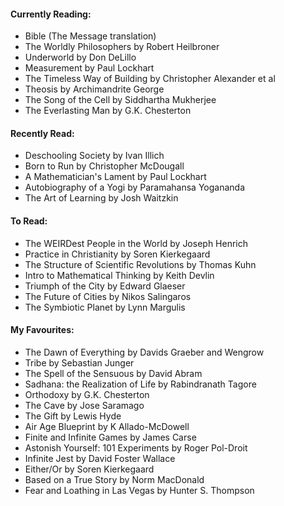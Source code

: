 #### Currently Reading:

- Bible (The Message translation)
- The Worldly Philosophers by Robert Heilbroner
- Underworld by Don DeLillo
- Measurement by Paul Lockhart
- The Timeless Way of Building by Christopher Alexander et al
- Theosis by Archimandrite George
- The Song of the Cell by Siddhartha Mukherjee
- The Everlasting Man by G.K. Chesterton

#### Recently Read:

- Deschooling Society by Ivan Illich
- Born to Run by Christopher McDougall
- A Mathematician's Lament by Paul Lockhart
- Autobiography of a Yogi by Paramahansa Yogananda
- The Art of Learning by Josh Waitzkin

#### To Read:

- The WEIRDest People in the World by Joseph Henrich
- Practice in Christianity by Soren Kierkegaard
- The Structure of Scientific Revolutions by Thomas Kuhn
- Intro to Mathematical Thinking by Keith Devlin
- Triumph of the City by Edward Glaeser
- The Future of Cities by Nikos Salingaros
- The Symbiotic Planet by Lynn Margulis

#### My Favourites:

- The Dawn of Everything by Davids Graeber and Wengrow
- Tribe by Sebastian Junger
- The Spell of the Sensuous by David Abram
- Sadhana: the Realization of Life by Rabindranath Tagore
- Orthodoxy by G.K. Chesterton
- The Cave by Jose Saramago
- The Gift by Lewis Hyde
- Air Age Blueprint by K Allado-McDowell
- Finite and Infinite Games by James Carse
- Astonish Yourself: 101 Experiments by Roger Pol-Droit
- Infinite Jest by David Foster Wallace
- Either/Or by Soren Kierkegaard
- Based on a True Story by Norm MacDonald
- Fear and Loathing in Las Vegas by Hunter S. Thompson



